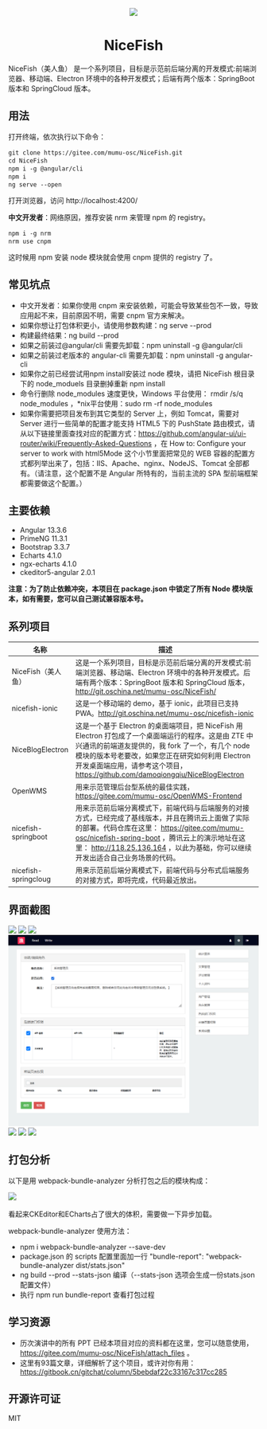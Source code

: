 <p align="center">
    <img width="150" src="./src/assets/imgs/nice-fish.png">
</p>

<h1 align="center">NiceFish</h1>

<div align="left">
NiceFish（美人鱼） 是一个系列项目，目标是示范前后端分离的开发模式:前端浏览器、移动端、Electron 环境中的各种开发模式；后端有两个版本：SpringBoot 版本和 SpringCloud 版本。
</div>

## 用法

打开终端，依次执行以下命令：

    git clone https://gitee.com/mumu-osc/NiceFish.git
    cd NiceFish
    npm i -g @angular/cli
    npm i
    ng serve --open

打开浏览器，访问 http://localhost:4200/

**中文开发者**：网络原因，推荐安装 nrm 来管理 npm 的 registry。

    npm i -g nrm 
    nrm use cnpm

这时候用 npm 安装 node 模块就会使用 cnpm 提供的 registry 了。

## 常见坑点

* 中文开发者：如果你使用 cnpm 来安装依赖，可能会导致某些包不一致，导致应用起不来，目前原因不明，需要 cnpm 官方来解决。
* 如果你想让打包体积更小，请使用参数构建：ng serve --prod
* 构建最终结果：ng build --prod
* 如果之前装过@angular/cli 需要先卸载：npm uninstall -g @angular/cli
* 如果之前装过老版本的 angular-cli 需要先卸载：npm uninstall -g angular-cli
* 如果你之前已经尝试用npm install安装过 node 模块，请把 NiceFish 根目录下的 node_moduels 目录删掉重新 npm install
* 命令行删除 node_modules 速度更快，Windows 平台使用： rmdir /s/q node_modules ，*nix平台使用：sudo rm -rf node_modules
* 如果你需要把项目发布到其它类型的 Server 上，例如 Tomcat，需要对 Server 进行一些简单的配置才能支持 HTML5 下的 PushState 路由模式，请从以下链接里面查找对应的配置方式：https://github.com/angular-ui/ui-router/wiki/Frequently-Asked-Questions ，在
How to: Configure your server to work with html5Mode 这个小节里面把常见的 WEB 容器的配置方式都列举出来了，包括：IIS、Apache、nginx、NodeJS、Tomcat 全部都有。（请注意，这个配置不是 Angular 所特有的，当前主流的 SPA 型前端框架都需要做这个配置。）

## 主要依赖

- Angular 13.3.6
- PrimeNG 11.3.1
- Bootstrap 3.3.7
- Echarts 4.1.0
- ngx-echarts 4.1.0
- ckeditor5-angular 2.0.1

**注意：为了防止依赖冲突，本项目在 package.json 中锁定了所有 Node 模块版本，如有需要，您可以自己测试兼容版本号。**

## 系列项目

|  名称   | 描述  |
|  ----  | ----  |
| NiceFish（美人鱼）  | 这是一个系列项目，目标是示范前后端分离的开发模式:前端浏览器、移动端、Electron 环境中的各种开发模式。后端有两个版本：SpringBoot 版本和 SpringCloud 版本，http://git.oschina.net/mumu-osc/NiceFish/ |
| nicefish-ionic  | 这是一个移动端的 demo，基于 ionic，此项目已支持 PWA。http://git.oschina.net/mumu-osc/nicefish-ionic |
| NiceBlogElectron  | 这是一个基于 Electron 的桌面端项目，把 NiceFish 用 Electron 打包成了一个桌面端运行的程序。这是由 ZTE 中兴通讯的前端道友提供的，我 fork 了一个，有几个 node 模块的版本号老要改，如果您正在研究如何利用 Electron 开发桌面端应用，请参考这个项目，https://github.com/damoqiongqiu/NiceBlogElectron|
| OpenWMS  | 用来示范管理后台型系统的最佳实践，https://gitee.com/mumu-osc/OpenWMS-Frontend|
| nicefish-springboot  | 用来示范前后端分离模式下，前端代码与后端服务的对接方式，已经完成了基线版本，并且在腾讯云上面做了实际的部署。代码仓库在这里： https://gitee.com/mumu-osc/nicefish-spring-boot ，腾讯云上的演示地址在这里： http://118.25.136.164 ，以此为基础，你可以继续开发出适合自己业务场景的代码。|
| nicefish-springcloug  | 用来示范前后端分离模式下，前端代码与分布式后端服务的对接方式，即将完成，代码最近放出。|

## 界面截图

<img src="./src/assets/imgs/1.png">

<img src="./src/assets/imgs/2.png">

<img src="./src/assets/imgs/3.png">

<img src="./src/assets/imgs/4.png">

<img src="./src/assets/imgs/5.png">

<img src="./src/assets/imgs/6.png">

<img src="./src/assets/imgs/7.png">

## 打包分析

以下是用 webpack-bundle-analyzer 分析打包之后的模块构成：

<img src="./src/assets/imgs/bundle-report.png">

看起来CKEditor和ECharts占了很大的体积，需要做一下异步加载。

webpack-bundle-analyzer 使用方法：

- npm i webpack-bundle-analyzer --save-dev
- package.json 的 scripts 配置里面加一行 "bundle-report": "webpack-bundle-analyzer dist/stats.json"
- ng build --prod --stats-json 编译（--stats-json 选项会生成一份stats.json配置文件）
- 执行 npm run bundle-report 查看打包过程

## 学习资源

- 历次演讲中的所有 PPT 已经本项目对应的资料都在这里，您可以随意使用，https://gitee.com/mumu-osc/NiceFish/attach_files 。
- 这里有93篇文章，详细解析了这个项目，或许对你有用：https://gitbook.cn/gitchat/column/5bebdaf22c33167c317cc285
## 开源许可证

MIT